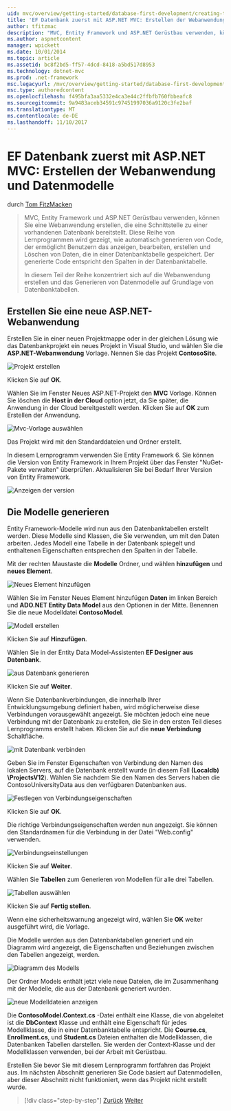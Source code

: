 ```yaml
---
uid: mvc/overview/getting-started/database-first-development/creating-the-web-application
title: 'EF Datenbank zuerst mit ASP.NET MVC: Erstellen der Webanwendung und Datenmodelle | Microsoft Docs'
author: tfitzmac
description: "MVC, Entity Framework und ASP.NET Gerüstbau verwenden, können Sie eine Webanwendung erstellen, die eine Schnittstelle zu einer vorhandenen Datenbank bereitstellt. Dieses Lernprogramm Seri..."
ms.author: aspnetcontent
manager: wpickett
ms.date: 10/01/2014
ms.topic: article
ms.assetid: bc8f2bd5-ff57-4dcd-8418-a5bd517d8953
ms.technology: dotnet-mvc
ms.prod: .net-framework
msc.legacyurl: /mvc/overview/getting-started/database-first-development/creating-the-web-application
msc.type: authoredcontent
ms.openlocfilehash: f495bfa3aa5332e4ca3e44c2ffbfb760fbbeafc8
ms.sourcegitcommit: 9a9483aceb34591c97451997036a9120c3fe2baf
ms.translationtype: MT
ms.contentlocale: de-DE
ms.lasthandoff: 11/10/2017
---
```

<a name="ef-database-first-with-aspnet-mvc-creating-the-web-application-and-data-models"></a>EF Datenbank zuerst mit ASP.NET MVC: Erstellen der Webanwendung und Datenmodelle
====================
durch [Tom FitzMacken](https://github.com/tfitzmac)

> MVC, Entity Framework und ASP.NET Gerüstbau verwenden, können Sie eine Webanwendung erstellen, die eine Schnittstelle zu einer vorhandenen Datenbank bereitstellt. Diese Reihe von Lernprogrammen wird gezeigt, wie automatisch generieren von Code, der ermöglicht Benutzern das anzeigen, bearbeiten, erstellen und Löschen von Daten, die in einer Datenbanktabelle gespeichert. Der generierte Code entspricht den Spalten in der Datenbanktabelle.
> 
> In diesem Teil der Reihe konzentriert sich auf die Webanwendung erstellen und das Generieren von Datenmodelle auf Grundlage von Datenbanktabellen.


## <a name="create-a-new-aspnet-web-application"></a>Erstellen Sie eine neue ASP.NET-Webanwendung

Erstellen Sie in einer neuen Projektmappe oder in der gleichen Lösung wie das Datenbankprojekt ein neues Projekt in Visual Studio, und wählen Sie die **ASP.NET-Webanwendung** Vorlage. Nennen Sie das Projekt **ContosoSite**.

![Projekt erstellen](creating-the-web-application/_static/image1.png)

Klicken Sie auf **OK**.

Wählen Sie im Fenster Neues ASP.NET-Projekt den **MVC** Vorlage. Können Sie löschen die **Host in der Cloud** option jetzt, da Sie später, die Anwendung in der Cloud bereitgestellt werden. Klicken Sie auf **OK** zum Erstellen der Anwendung.

![Mvc-Vorlage auswählen](creating-the-web-application/_static/image2.png)

Das Projekt wird mit den Standarddateien und Ordner erstellt.

In diesem Lernprogramm verwenden Sie Entity Framework 6. Sie können die Version von Entity Framework in Ihrem Projekt über das Fenster "NuGet-Pakete verwalten" überprüfen. Aktualisieren Sie bei Bedarf Ihrer Version von Entity Framework.

![Anzeigen der version](creating-the-web-application/_static/image3.png)

## <a name="generate-the-models"></a>Die Modelle generieren

Entity Framework-Modelle wird nun aus den Datenbanktabellen erstellt werden. Diese Modelle sind Klassen, die Sie verwenden, um mit den Daten arbeiten. Jedes Modell eine Tabelle in der Datenbank spiegelt und enthaltenen Eigenschaften entsprechen den Spalten in der Tabelle.

Mit der rechten Maustaste die **Modelle** Ordner, und wählen **hinzufügen** und **neues Element**.

![Neues Element hinzufügen](creating-the-web-application/_static/image4.png)

Wählen Sie im Fenster Neues Element hinzufügen **Daten** im linken Bereich und **ADO.NET Entity Data Model** aus den Optionen in der Mitte. Benennen Sie die neue Modelldatei **ContosoModel**.

![Modell erstellen](creating-the-web-application/_static/image5.png)

Klicken Sie auf **Hinzufügen**.

Wählen Sie in der Entity Data Model-Assistenten **EF Designer aus Datenbank**.

![aus Datenbank generieren](creating-the-web-application/_static/image6.png)

Klicken Sie auf **Weiter**.

Wenn Sie Datenbankverbindungen, die innerhalb Ihrer Entwicklungsumgebung definiert haben, wird möglicherweise diese Verbindungen vorausgewählt angezeigt. Sie möchten jedoch eine neue Verbindung mit der Datenbank zu erstellen, die Sie in den ersten Teil dieses Lernprogramms erstellt haben. Klicken Sie auf die **neue Verbindung** Schaltfläche.

![mit Datenbank verbinden](creating-the-web-application/_static/image7.png)

Geben Sie im Fenster Eigenschaften von Verbindung den Namen des lokalen Servers, auf die Datenbank erstellt wurde (in diesem Fall **(Localdb) \ProjectsV12**). Wählen Sie nachdem Sie den Namen des Servers haben die ContosoUniversityData aus den verfügbaren Datenbanken aus.

![Festlegen von Verbindungseigenschaften](creating-the-web-application/_static/image8.png)

Klicken Sie auf **OK**.

Die richtige Verbindungseigenschaften werden nun angezeigt. Sie können den Standardnamen für die Verbindung in der Datei "Web.config" verwenden.

![Verbindungseinstellungen](creating-the-web-application/_static/image9.png)

Klicken Sie auf **Weiter**.

Wählen Sie **Tabellen** zum Generieren von Modellen für alle drei Tabellen.

![Tabellen auswählen](creating-the-web-application/_static/image10.png)

Klicken Sie auf **Fertig stellen**.

Wenn eine sicherheitswarnung angezeigt wird, wählen Sie **OK** weiter ausgeführt wird, die Vorlage.

Die Modelle werden aus den Datenbanktabellen generiert und ein Diagramm wird angezeigt, die Eigenschaften und Beziehungen zwischen den Tabellen angezeigt, werden.

![Diagramm des Modells](creating-the-web-application/_static/image11.png)

Der Ordner Models enthält jetzt viele neue Dateien, die im Zusammenhang mit der Modelle, die aus der Datenbank generiert wurden.

![neue Modelldateien anzeigen](creating-the-web-application/_static/image12.png)

Die **ContosoModel.Context.cs** -Datei enthält eine Klasse, die von abgeleitet ist die **DbContext** Klasse und enthält eine Eigenschaft für jedes Modellklasse, die in einer Datenbanktabelle entspricht. Die **Course.cs**, **Enrollment.cs**, und **Student.cs** Dateien enthalten die Modellklassen, die Datenbanken Tabellen darstellen. Sie werden der Context-Klasse und der Modellklassen verwenden, bei der Arbeit mit Gerüstbau.

Erstellen Sie bevor Sie mit diesem Lernprogramm fortfahren das Projekt aus. Im nächsten Abschnitt generieren Sie Code basiert auf Datenmodellen, aber dieser Abschnitt nicht funktioniert, wenn das Projekt nicht erstellt wurde.

>[!div class="step-by-step"]
[Zurück](setting-up-database.md)
[Weiter](generating-views.md)
